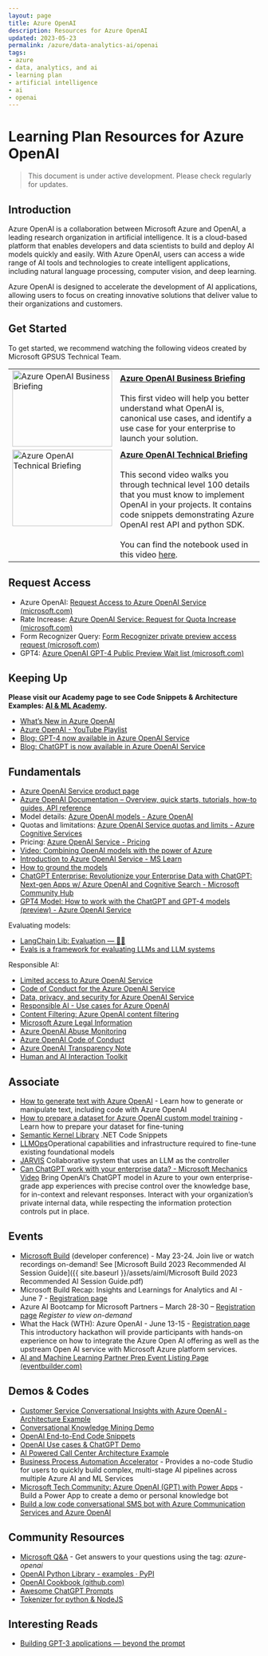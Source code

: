 ```yaml
---
layout: page
title: Azure OpenAI
description: Resources for Azure OpenAI
updated: 2023-05-23
permalink: /azure/data-analytics-ai/openai
tags: 
- azure
- data, analytics, and ai
- learning plan
- artificial intelligence
- ai
- openai
---
```


# Learning Plan Resources for Azure OpenAI

> This document is under active development. Please check regularly for updates.

## Introduction

Azure OpenAI is a collaboration between Microsoft Azure and OpenAI, a leading research organization in artificial intelligence.
It is a cloud-based platform that enables developers and data scientists to build and deploy AI models quickly and easily.
With Azure OpenAI, users can access a wide range of AI tools and technologies to create intelligent applications, including natural language processing, computer vision, and deep learning.

Azure OpenAI is designed to accelerate the development of AI applications, allowing users to focus on creating innovative solutions that deliver value to their organizations and customers.

## Get Started

To get started, we recommend watching the following videos created by Microsoft GPSUS Technical Team.

<table>
  <tr>
    <td><a href="https://www.youtube.com/watch?v=FJ0v3apQ2dM"><img src="https://img.youtube.com/vi/FJ0v3apQ2dM/0.jpg" alt="Azure OpenAI Business Briefing" width="200" height="153"></a></td>
    <td><a href="https://www.youtube.com/watch?v=FJ0v3apQ2dM"><b>Azure OpenAI Business Briefing</b></a><br><br>This first video will help you better understand what OpenAI is, canonical use cases, and identify a use case for your enterprise to launch your solution.</td>
  </tr>
  <tr style="vertical-align:top">
    <td><a href="https://www.youtube.com/watch?v=lHw1tZhXlEo"><img src="https://img.youtube.com/vi/lHw1tZhXlEo/0.jpg" alt="Azure OpenAI Technical Briefing" width="200" height="153"></a></td>
    <td><a href="https://www.youtube.com/watch?v=lHw1tZhXlEo"><b>Azure OpenAI Technical Briefing</b></a><br><br>This second video walks you through technical level 100 details that you must know to implement OpenAI in your projects. It contains code snippets demonstrating Azure OpenAI rest API and python SDK.<br><br>You can find the notebook used in this video <a href="https://github.com/microsoft/PartnerResources/blob/main/assets/openai/AOAI-Technical-Review-codes.ipynb">here</a>.</td>
  </tr>
</table>

## Request Access

- Azure OpenAI: [Request Access to Azure OpenAI Service (microsoft.com)](https://customervoice.microsoft.com/Pages/ResponsePage.aspx?id=v4j5cvGGr0GRqy180BHbR7en2Ais5pxKtso_Pz4b1_xUOFA5Qk1UWDRBMjg0WFhPMkIzTzhKQ1dWNyQlQCN0PWcu)
- Rate Increase: [Azure OpenAI Service: Request for Quota Increase (microsoft.com)](https://customervoice.microsoft.com/Pages/ResponsePage.aspx?id=v4j5cvGGr0GRqy180BHbR7en2Ais5pxKtso_Pz4b1_xUMkkzRUlBMFBPT1ZQM01DODJNV1BEVENUTCQlQCN0PWcu)
- Form Recognizer Query: [Form Recognizer private preview access request (microsoft.com)](https://customervoice.microsoft.com/Pages/ResponsePage.aspx?id=v4j5cvGGr0GRqy180BHbR7en2Ais5pxKtso_Pz4b1_xUQTRDQUdHMTBWUDRBQ01QUVNWNlNYMVFDViQlQCN0PWcu)
- GPT4: [Azure OpenAI GPT-4 Public Preview Wait list (microsoft.com)](https://customervoice.microsoft.com/Pages/ResponsePage.aspx?id=v4j5cvGGr0GRqy180BHbR7en2Ais5pxKtso_Pz4b1_xURjE4QlhVUERGQ1NXOTlNT0w1NldTWjJCMSQlQCN0PWcu)

## Keeping Up

**Please visit our Academy page to see Code Snippets & Architecture Examples: [AI & ML Academy](https://microsoft.github.io/PartnerResources/skilling/ai-ml-academy).**

- [What’s New in Azure OpenAI](https://learn.microsoft.com/azure/cognitive-services/openai/whats-new)
- [Azure OpenAI - YouTube Playlist](https://www.youtube.com/watch?v=FJ0v3apQ2dM&list=PL8_VXqhvJI9CNF6Q409mSjh0InP6_GfBg)
- [Blog: GPT-4 now available in Azure OpenAI Service](https://aka.ms/aoai-gpt4-blog)
- [Blog: ChatGPT is now available in Azure OpenAI Service](http://aka.ms/AOAI-ChatGPT-Blog)

## Fundamentals

- [Azure OpenAI Service product page](https://azure.microsoft.com/services/cognitive-services/openai-service/)
- [Azure OpenAI Documentation – Overview, quick starts, tutorials, how-to guides, API reference](https://learn.microsoft.com/azure/cognitive-services/openai/)
- Model details: [Azure OpenAI models - Azure OpenAI](https://learn.microsoft.com/en-us/azure/cognitive-services/openai/concepts/models)
- Quotas and limitations: [Azure OpenAI Service quotas and limits - Azure Cognitive Services](https://learn.microsoft.com/en-us/azure/cognitive-services/openai/quotas-limits?branch=release-azure-openai-preview)
- Pricing: [Azure OpenAI Service - Pricing](https://azure.microsoft.com/en-us/pricing/details/cognitive-services/openai-service/)
- [Video: Combining OpenAI models with the power of Azure](https://learn.microsoft.com/shows/ai-show/build-recap-combining-openai-models-with-the-power-of-azure)
- [Introduction to Azure OpenAI Service - MS Learn](https://learn.microsoft.com/training/modules/explore-azure-openai)
- [How to ground the models](https://learn.microsoft.com/en-us/azure/cognitive-services/openai/how-to/chatgpt?pivots=programming-language-chat-completions#using-data-for-grounding)
- [ChatGPT Enterprise: Revolutionize your Enterprise Data with ChatGPT: Next-gen Apps w/ Azure OpenAI and Cognitive Search - Microsoft Community Hub](https://techcommunity.microsoft.com/t5/ai-applied-ai-blog/revolutionize-your-enterprise-data-with-chatgpt-next-gen-apps-w/ba-p/3762087)
- [GPT4 Model: How to work with the ChatGPT and GPT-4 models (preview) - Azure OpenAI Service](https://learn.microsoft.com/en-us/azure/cognitive-services/openai/how-to/chatgpt?pivots=programming-language-chat-completions)

Evaluating models:

- [LangChain Lib: Evaluation — 🦜🔗](https://langchain.readthedocs.io/en/latest/use_cases/evaluation.html)
- [Evals is a framework for evaluating LLMs and LLM systems](https://github.com/openai/evals)

Responsible AI:

- [Limited access to Azure OpenAI Service](https://learn.microsoft.com/en-us/legal/cognitive-services/openai/limited-access?context=%2Fazure%2Fcognitive-services%2Fopenai%2Fcontext%2Fcontext)
- [Code of Conduct for the Azure OpenAI Service](https://learn.microsoft.com/en-us/legal/cognitive-services/openai/code-of-conduct?context=%2Fazure%2Fcognitive-services%2Fopenai%2Fcontext%2Fcontext)
- [Data, privacy, and security for Azure OpenAI Service](https://learn.microsoft.com/en-us/legal/cognitive-services/openai/data-privacy?context=%2Fazure%2Fcognitive-services%2Fopenai%2Fcontext%2Fcontext)
- [Responsible AI - Use cases for Azure OpenAI](https://learn.microsoft.com/en-us/legal/cognitive-services/openai/transparency-note?context=%2Fazure%2Fcognitive-services%2Fopenai%2Fcontext%2Fcontext)
- [Content Filtering: Azure OpenAI content filtering](https://learn.microsoft.com/en-us/azure/cognitive-services/openai/concepts/content-filter?source=recommendations)
- [Microsoft Azure Legal Information](https://azure.microsoft.com/en-us/support/legal/)
- [Azure OpenAI Abuse Monitoring](https://learn.microsoft.com/en-us/azure/ai-services/openai/concepts/abuse-monitoring)
- [Azure OpenAI Code of Conduct](https://learn.microsoft.com/en-us/legal/cognitive-services/openai/code-of-conduct)
- [Azure OpenAI Transparency Note](https://learn.microsoft.com/en-us/legal/cognitive-services/openai/transparency-note?tabs=text)
- [Human and AI Interaction Toolkit](https://www.microsoft.com/en-us/research/project/hax-toolkit/)


## Associate

- [How to generate text with Azure OpenAI](https://learn.microsoft.com/azure/cognitive-services/openai/how-to/completions) - Learn how to generate or manipulate text, including code with Azure OpenAI
- [How to prepare a dataset for Azure OpenAI custom model training](https://learn.microsoft.com/azure/cognitive-services/openai/how-to/prepare-dataset?source=recommendations) - Learn how to prepare your dataset for fine-tuning
- [Semantic Kernel Library](https://github.com/microsoft/semantic-kernel) .NET Code Snippets
- [LLMOps](https://github.com/microsoft/LMOps)Operational capabilities and infrastructure required to fine-tune existing foundational models
- [JARVIS](https://github.com/microsoft/JARVIS) Collaborative system that uses an LLM as the controller
- [Can ChatGPT work with your enterprise data? - Microsoft Mechanics Video](https://www.youtube.com/watch?v=tW2EA4aZ_YQ&t=27s) Bring OpenAI’s ChatGPT model in Azure to your own enterprise-grade app experiences with precise control over the knowledge base, for in-context and relevant responses. Interact with your organization’s private internal data, while respecting the information protection controls put in place.

<!-- ## Expert -->

<!-- - *Coming soon!* -->

## Events

- [Microsoft Build](https://build.microsoft.com/) (developer conference) - May 23-24. Join live or watch recordings on-demand! See [Microsoft Build 2023 Recommended AI Session Guide]({{ site.baseurl }}/assets/aiml/Microsoft Build 2023 Recommended AI Session Guide.pdf)
- Microsoft Build Recap: Insights and Learnings for Analytics and AI - June 7 - [Registration page](https://msuspartners.eventbuilder.com/event/73358)
- Azure AI Bootcamp for Microsoft Partners – March 28-30 – [Registration page](https://vshow.on24.com/vshow/Azure_Depth/registration/22504) *Register to view on-demand*
- What the Hack (WTH): Azure OpenAI - June 13-15 - [Registration page](https://msuspartners.eventbuilder.com/AIMLPartnerPrep) This introductory hackathon will provide participants with hands-on experience on how to integrate the Azure Open AI offering as well as the upstream Open AI service with Microsoft Azure platform services.
- [AI and Machine Learning Partner Prep Event Listing Page (eventbuilder.com)](https://msuspartners.eventbuilder.com/AIMLPartnerPrep)

## Demos & Codes

- [Customer Service Conversational Insights with Azure OpenAI - Architecture Example](https://github.com/microsoft/Customer-Service-Conversational-Insights-with-Azure-OpenAI-Services)
- [Conversational Knowledge Mining Demo](https://conversational-knowledge-mining.azurewebsites.net/Home/Search?q=seattle)
- [OpenAI End-to-End Code Snippets](https://github.com/Azure/openai-samples)
- [OpenAI Use cases & ChatGPT Demo](https://www.microsoft.com/videoplayer/embed/RWZbzn)
- [AI Powered Call Center Architecture Example](https://github.com/amulchapla/AI-Powered-Call-Center-Intelligence)
- [Business Process Automation Accelerator](https://github.com/Azure/business-process-automation) - Provides a no-code Studio for users to quickly build complex, multi-stage AI pipelines across multiple Azure AI and ML Services
- [Microsoft Tech Community: Azure OpenAI (GPT) with Power Apps](https://techcommunity.microsoft.com/t5/ai-machine-learning-blog/azure-open-ai-gpt-with-power-apps-build-a-power-app-to-create/ba-p/3730864) - Build a Power App to create a demo or personal knowledge bot
- [Build a low code conversational SMS bot with Azure Communication Services and Azure OpenAI](https://techcommunity.microsoft.com/t5/azure-communication-services/build-a-low-code-conversational-sms-bot-with-azure-communication/ba-p/3749180)

## Community Resources

- [Microsoft Q&A](https://learn.microsoft.com/answers/tags/387/azure-openai) - Get answers to your questions using the tag: *azure-openai*
- [OpenAI Python Library - examples · PyPI](https://pypi.org/project/openai/)
- [OpenAI Cookbook (github.com)](https://github.com/openai/openai-cookbook)
- [Awesome ChatGPT Prompts](https://prompts.chat/)
- [Tokenizer for python & NodeJS](https://platform.openai.com/tokenizer)

## Interesting Reads

- [Building GPT-3 applications — beyond the prompt](https://medium.com/data-science-at-microsoft/building-gpt-3-applications-beyond-the-prompt-504140835560)
